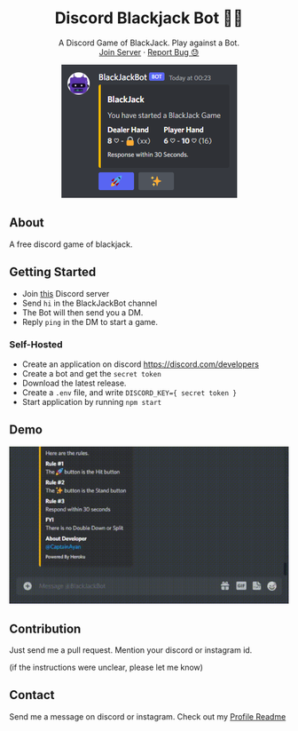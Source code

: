 <p align="center">
  <h1 align="center">Discord Blackjack Bot 🎲👾</h1>

  <p align="center">
    A Discord Game of BlackJack. Play against a Bot.
    <br />
    <a href="https://discord.gg/Cpu7D8dy8y">Join Server</a>
    ·
    <a href="https://github.com/captainAyan/discord-blackjack-bot/issues">Report Bug 😓</a>
  </p>
</p>
<p align="center">
  <a href="https://github.com/captainAyan/
discord-blackjack-bot"><img src="https://github.com/captainAyan/discord-blackjack-bot/blob/main/image.png?raw=true"></a>
</p>

## About
A free discord game of blackjack.

## Getting Started
- Join [this](https://discord.gg/Cpu7D8dy8y) Discord server
- Send `hi` in the BlackJackBot channel
- The Bot will then send you a DM.
- Reply `ping` in the DM to start a game.

### Self-Hosted
- Create an application on discord https://discord.com/developers
- Create a bot and get the `secret token`
- Download the latest release.
- Create a `.env` file, and write `DISCORD_KEY={ secret token }`
- Start application by running `npm start`

## Demo
<center>
  <img src="https://raw.githubusercontent.com/captainAyan/discord-blackjack-bot/main/demo.gif?raw=true">
</center>

## Contribution
Just send me a pull request. Mention your discord or instagram id.

(if the instructions were unclear, please let me know)

## Contact
Send me a message on discord or instagram. Check out my [Profile Readme](https://github.com/captainAyan)
